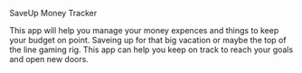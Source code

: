 SaveUp Money Tracker

This app will help you manage your money expences and things to keep your budget on point.
Saveing up for that big vacation or maybe the top of the line gaming rig. 
This app can help you keep on track to reach your goals and open new doors.